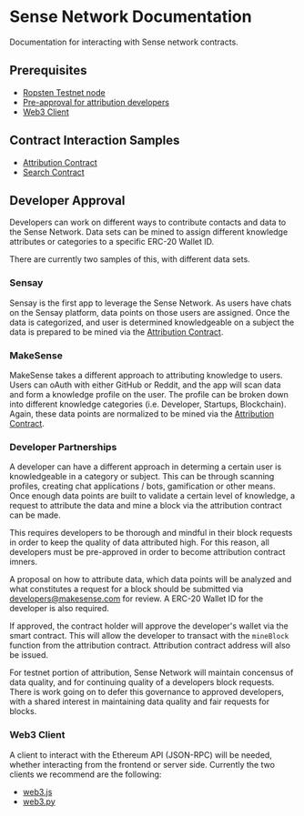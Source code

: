 # Sense Network Documentation

Documentation for interacting with Sense network contracts.

## Prerequisites

* [Ropsten Testnet node](https://github.com/ethereum/ropsten)
* [Pre-approval for attribution developers](#developer-approval)
* [Web3 Client](#web3-client)

## Contract Interaction Samples
* [Attribution Contract](/know/README.md)
* [Search Contract](/search/README.md)

## Developer Approval

Developers can work on different ways to contribute contacts and data to the Sense Network. Data sets can be mined to assign different knowledge attributes or categories to a specific ERC-20 Wallet ID.

There are currently two samples of this, with different data sets.

### Sensay

Sensay is the first app to leverage the Sense Network. As users have chats on the Sensay platform, data points on those users are assigned. Once the data is categorized, and user is determined knowledgeable on a subject the data is prepared to be mined via the [Attribution Contract](#attribution).

### MakeSense

MakeSense takes a different approach to attributing knowledge to users. Users can oAuth with either GitHub or Reddit, and the app will scan data and form a knowledge profile on the user. The profile can be broken down into different knowledge categories (i.e. Developer, Startups, Blockchain). Again, these data points are normalized to be mined via the [Attribution Contract](#attribution).

### Developer Partnerships

A developer can have a different approach in determing a certain user is knowledgeable in a category or subject. This can be through scanning profiles, creating chat applications / bots, gamification or other means. Once enough data points are built to validate a certain level of knowledge, a request to attribute the data and mine a block via the attribution contract can be made.

This requires developers to be thorough and mindful in their block requests in order to keep the quality of data attributed high. For this reason, all developers must be pre-approved in order to become attribution contract imners.

A proposal on how to attribute data, which data points will be analyzed and what constitutes a request for a block should be submitted via developers@makesense.com for review. A ERC-20 Wallet ID for the developer is also required.

If approved, the contract holder will approve the developer's wallet via the smart contract. This will allow the developer to transact with the `mineBlock` function from the attribution contract. Attribution contract address will also be issued.

For testnet portion of attribution, Sense Network will maintain concensus of data quality, and for continuing quality of a developers block requests. There is work going on to defer this governance to approved developers, with a shared interest in maintaining data quality and fair requests for blocks.

### Web3 Client

A client to interact with the Ethereum API (JSON-RPC) will be needed, whether interacting from the frontend or server side. Currently the two clients we recommend are the following:

* [web3.js](https://github.com/ethereum/web3.js)
* [web3.py](https://github.com/pipermerriam/web3.py)
